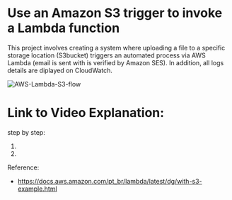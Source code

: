 # Use an Amazon S3 trigger to invoke a Lambda function
This project involves creating a system where uploading a file to a specific storage location (S3bucket) triggers an automated process via AWS Lambda (email is sent with is verified by Amazon SES). In addition, all logs details are diplayed on CloudWatch.


![AWS-Lambda-S3-flow](https://aws-bucket-caio.s3.sa-east-1.amazonaws.com/AWS-Lambda-S3-flow.png)


# Link to Video Explanation:

step by step:

  1)
  2) 



Reference:
- https://docs.aws.amazon.com/pt_br/lambda/latest/dg/with-s3-example.html


